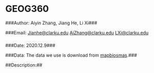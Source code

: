 # GEOG360 
###Author: Aiyin Zhang, Jiang He, Li Xi###

###Email: 
Jianhe@clarku.edu
AiZhang@clarku.edu
LXi@clarku.edu
###

###Date: 2020.12.9###

###Data: The data we use is download from [mapbiosmas](https://mapbiomas.org/download).###

##Description:##
